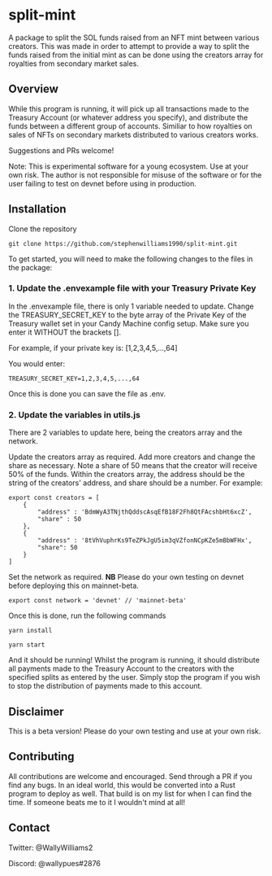 # split-mint

A package to split the SOL funds raised from an NFT mint between various creators. This was made in order to attempt to provide a way to split the funds raised from the initial mint as can be done using the creators array for royalties from secondary market sales.

## Overview

While this program is running, it will pick up all transactions made to the Treasury Account (or whatever address you specify), and distribute the funds between a different group of accounts. Similiar to how royalties on sales of NFTs on secondary markets distributed to various creators works. 

Suggestions and PRs welcome!

Note: This is experimental software for a young ecosystem. Use at your own risk. The author is not responsible for misuse of the software or for the user failing to test on devnet before using in production.

## Installation

Clone the repository

```
git clone https://github.com/stephenwilliams1990/split-mint.git
```

To get started, you will need to make the following changes to the files in the package:

### 1. Update the .envexample file with your Treasury Private Key

In the .envexample file, there is only 1 variable needed to update. Change the TREASURY_SECRET_KEY to the byte array of the Private Key of the Treasury wallet set in your Candy Machine config setup. Make sure you enter it WITHOUT the brackets [].

For example, if your private key is: [1,2,3,4,5,...,64]

You would enter:

```
TREASURY_SECRET_KEY=1,2,3,4,5,...,64
```

Once this is done you can save the file as .env.

### 2. Update the variables in utils.js

There are 2 variables to update here, being the creators array and the network.

Update the creators array as required. Add more creators and change the share as necessary. Note a share of 50 means that the creator will receive 50% of the funds. Within the creators array, the address should be the string of the creators' address, and share should be a number. For example:

```
export const creators = [
    { 
        "address" : 'BdmWyA3TNjthQddscAsqEfB18F2Fh8QtFAcshbHt6xcZ',
        "share" : 50
    },
    { 
        "address" : '8tVhVuphrKs9TeZPkJgU5im3qVZfonNCpKZe5mBbWFHx',
        "share": 50
    }
]
```

Set the network as required. **NB** Please do your own testing on devnet before deploying this on mainnet-beta.

```
export const network = 'devnet' // 'mainnet-beta'
```

Once this is done, run the following commands

```
yarn install

yarn start
```

And it should be running! Whilst the program is running, it should distribute all payments made to the Treasury Account to the creators with the specified splits as entered by the user. Simply stop the program if you wish to stop the distribution of payments made to this account.

## Disclaimer

This is a beta version! Please do your own testing and use at your own risk. 

## Contributing

All contributions are welcome and encouraged. Send through a PR if you find any bugs. In an ideal world, this would be converted into a Rust program to deploy as well. That build is on my list for when I can find the time. If someone beats me to it I wouldn't mind at all!

## Contact

Twitter: @WallyWilliams2

Discord: @wallypues#2876
